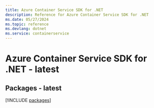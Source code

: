 ```yaml
---
title: Azure Container Service SDK for .NET
description: Reference for Azure Container Service SDK for .NET
ms.date: 05/27/2024
ms.topic: reference
ms.devlang: dotnet
ms.service: containerservice
---
```

# Azure Container Service SDK for .NET - latest
## Packages - latest
[!INCLUDE [packages](container-service-index.md)]